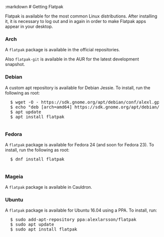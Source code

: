 <section class=""><div class="container"><div class="row"><div class="col-lg-10 col-lg-offset-1">
:markdown
  # Getting Flatpak

  Flatpak is available for the most common Linux distributions. After installing it, it is necessary to log out and in again in order to make Flatpak apps appear in your desktop.

  ### Arch

  A `flatpak` package is available in the official repositories.

  Also `flatpak-git` is available in the AUR for the latest development snapshot.

  ### Debian

  A custom apt repository is available for Debian Jessie. To install, run the following as root:

  <pre>
  <span class="unselectable">$ </span>wget -O - https://sdk.gnome.org/apt/debian/conf/alexl.gpg.key|apt-key add -
  <span class="unselectable">$ </span>echo "deb [arch=amd64] https://sdk.gnome.org/apt/debian/ jessie main" > /etc/apt/sources.list.d/flatpak.list
  <span class="unselectable">$ </span>apt update
  <span class="unselectable">$ </span>apt install flatpak
  </pre>

  ### Fedora

  A `flatpak` package is available for Fedora 24 (and soon for Fedora 23). To install, run the following as root:

  <pre>
  <span class="unselectable">$ </span>dnf install flatpak
  </pre>
  
  ### Mageia

  A `flatpak` package is available in Cauldron.

  ### Ubuntu

  A `flatpak` package is available for Ubuntu 16.04 using a PPA. To install, run:

  <pre>
  <span class="unselectable">$ </span>sudo add-apt-repository ppa:alexlarsson/flatpak
  <span class="unselectable">$ </span>sudo apt update
  <span class="unselectable">$ </span>sudo apt install flatpak
  </pre>

</div></div></div></section>
